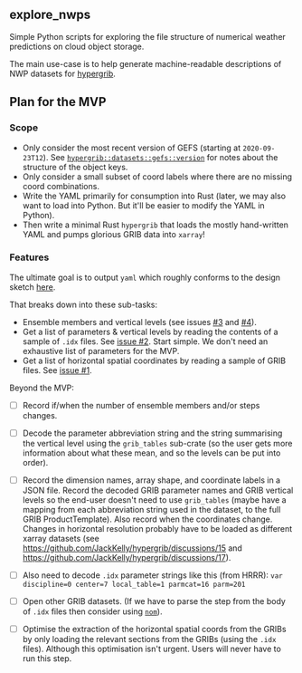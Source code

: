## explore_nwps

Simple Python scripts for exploring the file structure of numerical weather predictions on cloud object storage.

The main use-case is to help generate machine-readable descriptions of NWP datasets for [hypergrib](https://github.com/JackKelly/hypergrib).

## Plan for the MVP

### Scope

- Only consider the most recent version of GEFS (starting at `2020-09-23T12`).
  See [`hypergrib::datasets::gefs::version`](https://github.com/JackKelly/hypergrib/blob/0d55fb7d385a7363fa9c025ddc0c453969c251fa/crates/hypergrib/src/datasets/gefs/version.rs#L45-L58)
  for notes about the structure of the object keys.
- Only consider a small subset of coord labels where there are no missing coord combinations.
- Write the YAML primarily for consumption into Rust (later, we may also want to load into Python. But it'll be easier to modify the YAML in Python).
- Then write a minimal Rust `hypergrib` that loads the mostly hand-written YAML and pumps glorious GRIB data into `xarray`!

### Features

The ultimate goal is to output `yaml` which roughly conforms to the design sketch [here](https://github.com/JackKelly/hypergrib/blob/main/design.md#a-file-structure-for-describing-nwp-datasets).

That breaks down into these sub-tasks:

- Ensemble members and vertical levels (see issues [#3](https://github.com/JackKelly/explore_nwps/issues/3) and [#4](https://github.com/JackKelly/explore_nwps/issues/3)).
- Get a list of parameters & vertical levels by reading the contents of a sample of `.idx` files.
  See [issue #2](https://github.com/JackKelly/explore_nwps/issues/2).
  Start simple. We don't need an exhaustive list of parameters for the MVP.
- Get a list of horizontal spatial coordinates by reading a sample of GRIB files.
  See [issue #1](https://github.com/JackKelly/explore_nwps/issues/1).

Beyond the MVP:

- [ ] Record if/when the number of ensemble members and/or steps changes.
- [ ] Decode the parameter abbreviation string and the string summarising the vertical level using the `grib_tables` sub-crate (so the user gets more information about what these mean, and so the levels can be put into order). 
- [ ] Record the dimension names, array shape, and coordinate labels in a JSON file. Record the decoded GRIB parameter names and GRIB vertical levels so the end-user doesn't need to use `grib_tables` (maybe have a mapping from each abbreviation string used in the dataset, to the full GRIB ProductTemplate). Also record when the coordinates change. Changes in horizontal resolution probably have to be loaded as different xarray datasets (see https://github.com/JackKelly/hypergrib/discussions/15 and https://github.com/JackKelly/hypergrib/discussions/17).
- [ ] Also need to decode `.idx` parameter strings like this (from HRRR): `var discipline=0 center=7 local_table=1 parmcat=16 parm=201`
- [ ] Open other GRIB datasets. (If we have to parse the step from the body of `.idx` files then consider using [`nom`](https://crates.io/crates/nom)).
- [ ] Optimise the extraction of the horizontal spatial coords from the GRIBs by only loading the relevant sections from the GRIBs (using the `.idx` files). Although this optimisation isn't urgent. Users will never have to run this step.

